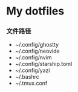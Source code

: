 # My dotfiles
### 文件路径
- ~/.config/ghostty
- ~/.config/neovide
- ~/.config/nvim
- ~/.config/starship.toml
- ~/.config/yazi
- ~/.bashrc
- ~/.tmux.conf
